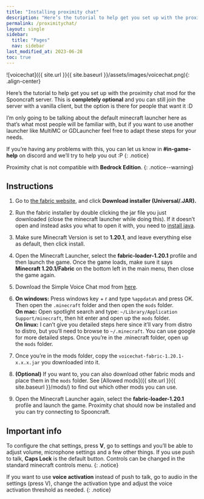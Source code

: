 ```yaml
---
title: "Installing proximity chat"
description: "Here’s the tutorial to help get you set up with the proximity chat mod for the Spooncraft server. This is completely optional and you can still join the server with a vanilla client, but the option is there for people that want it :D"
permalink: /proximitychat/
layout: single
sidebar:
  title: "Pages"
  nav: sidebar
last_modified_at: 2023-06-28
toc: true
---
```


![voicechat]({{ site.url }}{{ site.baseurl }}/assets/images/voicechat.png){: .align-center}

Here’s the tutorial to help get you set up with the proximity chat mod for the Spooncraft server. This is **completely optional** and you can still join the server with a vanilla client, but the option is there for people that want it :D

I’m only going to be talking about the default minecraft launcher here as that’s what most people will be familiar with, but if you want to use another launcher like MultiMC or GDLauncher feel free to adapt these steps for your needs. 

If you’re having any problems with this, you can let us know in **#in-game-help** on discord and we’ll try to help you out :P
{: .notice}

Proximity chat is not compatible with **Bedrock Edition**.
{: .notice--warning}

## Instructions

1. Go to [the fabric website](https://fabricmc.net/use/), and click **Download installer (Universal/.JAR).**
2. Run the fabric installer by double clicking the jar file you just downloaded (close the minecraft launcher while doing this). If it doesn’t open and instead asks you what to open it with, you need to [install java](https://www.java.com/).
3. Make sure Minecraft Version is set to **1.20.1**, and leave everything else as default, then click install.
4. Open the Minecraft Launcher, select the **fabric-loader-1.20.1** profile and then launch the game. Once the game loads, make sure it says **Minecraft 1.20.1/Fabric** on the bottom left in the main menu, then close the game again.
5. Download the Simple Voice Chat mod from [here](https://modrinth.com/plugin/simple-voice-chat/version/fabric-1.20.1-2.4.12).
6. **On windows:** Press windows key + r and type `%appdata%` and press OK. Then open the `.minecraft` folder and then open the `mods` folder. \
**On mac:** Open spotlight search and type: `~/Library/Application Support/minecraft`, then hit enter and open up the `mods` folder. \
**On linux:** I can’t give you detailed steps here since it’ll vary from distro to distro, but you’ll need to browse to `~/.minecraft`. You can use google for more detailed steps. Once you’re in the .minecraft folder, open up the `mods` folder.
7. Once you’re in the mods folder, copy the `voicechat-fabric-1.20.1-x.x.x.jar` you downloaded into it.

8. **(Optional)** If you want to, you can also download other fabric mods and place them in the `mods` folder. See [Allowed mods]({{ site.url }}{{ site.baseurl }}/mods/) to find out which other mods you can use.

9. Open the Minecraft Launcher again, select the **fabric-loader-1.20.1** profile and launch the game. Proximity chat should now be installed and you can try connecting to Spooncraft.

## Important info

To configure the chat settings, press **V**, go to settings and you’ll be able to adjust volume, microphone settings and a few other things. If you use push to talk, **Caps Lock** is the default button. Controls can be changed in the standard minecraft controls menu.
{: .notice}

If you want to use **voice activation** instead of push to talk, go to audio in the settings (press V), change the activation type and adjust the voice activation threshold as needed.
{: .notice}
